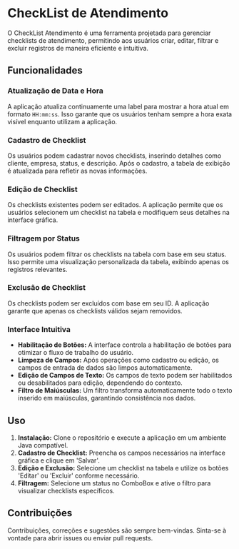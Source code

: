 # CheckList de Atendimento

O CheckList Atendimento é uma ferramenta projetada para gerenciar checklists de atendimento, permitindo aos usuários criar, editar, filtrar e excluir registros de maneira eficiente e intuitiva.

## Funcionalidades

### Atualização de Data e Hora
A aplicação atualiza continuamente uma label para mostrar a hora atual em formato `HH:mm:ss`. Isso garante que os usuários tenham sempre a hora exata visível enquanto utilizam a aplicação.

### Cadastro de Checklist
Os usuários podem cadastrar novos checklists, inserindo detalhes como cliente, empresa, status, e descrição. Após o cadastro, a tabela de exibição é atualizada para refletir as novas informações.

### Edição de Checklist
Os checklists existentes podem ser editados. A aplicação permite que os usuários selecionem um checklist na tabela e modifiquem seus detalhes na interface gráfica.

### Filtragem por Status
Os usuários podem filtrar os checklists na tabela com base em seu status. Isso permite uma visualização personalizada da tabela, exibindo apenas os registros relevantes.

### Exclusão de Checklist
Os checklists podem ser excluídos com base em seu ID. A aplicação garante que apenas os checklists válidos sejam removidos.

### Interface Intuitiva
- **Habilitação de Botões:** A interface controla a habilitação de botões para otimizar o fluxo de trabalho do usuário.
- **Limpeza de Campos:** Após operações como cadastro ou edição, os campos de entrada de dados são limpos automaticamente.
- **Edição de Campos de Texto:** Os campos de texto podem ser habilitados ou desabilitados para edição, dependendo do contexto.
- **Filtro de Maiúsculas:** Um filtro transforma automaticamente todo o texto inserido em maiúsculas, garantindo consistência nos dados.

## Uso

1. **Instalação:** Clone o repositório e execute a aplicação em um ambiente Java compatível.
2. **Cadastro de Checklist:** Preencha os campos necessários na interface gráfica e clique em 'Salvar'.
3. **Edição e Exclusão:** Selecione um checklist na tabela e utilize os botões 'Editar' ou 'Excluir' conforme necessário.
4. **Filtragem:** Selecione um status no ComboBox e ative o filtro para visualizar checklists específicos.

## Contribuições

Contribuições, correções e sugestões são sempre bem-vindas. Sinta-se à vontade para abrir issues ou enviar pull requests.

